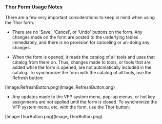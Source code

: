 ### Thor Form Usage Notes

There are a few very important considerations to keep in mind when using the Thor form:

* There are no 'Save', 'Cancel', or 'Undo' buttons on the form.  Any changes made on the form are posted to the underlying tables immediately, and there is no provision for canceling or un-doing any changes.

* When the form is opened, it reads the catalog of all tools and uses that catalog from there on.  Thus, changes made to tools, or tools that are added while the form is opened, are not automatically included in the catalog.  To synchronize the form with the catalog of all tools, use the Refresh button:

[Image:RefreshButton.png)(Image_RefreshButton.png)

* Any updates made to the VFP system menu, pop-up menus, or hot key assignments are not applied until the form is closed.  To synchronize the VFP system menu, etc, with the form, use the Thor button:

[Image:ThorButton.png)(Image_ThorButton.png)